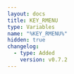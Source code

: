 ```yaml
---
layout: docs
title: KEY_RMENU
type: Variables
name: "%KEY_RMENU%"
hidden: true
changelog:
  - type: Added
    version: v0.7.2
---
```


